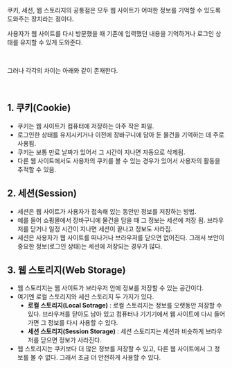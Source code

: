 <p data-ke-size="size16">쿠키, 세션, 웹 스토리지의 공통점은 모두 웹 사이트가 어떠한 정보를 기억할 수 있도록 도와주는 장치라는 점이다.</p>
<p data-ke-size="size16">사용자가 웹 사이트를 다시 방문했을 때 기존에 입력했던 내용을 기억하거나 로그인 상태를 유지할 수 있게 도와준다.</p>
<p data-ke-size="size16">&nbsp;</p>
<p data-ke-size="size16">그러나 각각의 차이는 아래와 같이 존재한다.</p>
<p data-ke-size="size16">&nbsp;</p>
<h2 data-ke-size="size26">1. 쿠키(Cookie)</h2>
<ul style="list-style-type: disc;" data-ke-list-type="disc">
<li>쿠키는 웹 사이트가 컴퓨터에 저장하는 아주 작은 파일.</li>
<li>로그인한 상태를 유지시키거나 이전에 장바구니에 담아 둔 물건을 기억하는 데 주로 사용됨.</li>
<li>쿠키는 보통 만료 날짜가 있어서 그 시간이 지나면 자동으로 삭제됨.</li>
<li>다른 웹 사이트에서도 사용자의 쿠키를 볼 수 있는 경우가 있어서 사용자의 활동을 추적할 수 있음.</li>
</ul>
<h2 data-ke-size="size26">2. 세션(Session)</h2>
<ul style="list-style-type: disc;" data-ke-list-type="disc">
<li>세션은 웹 사이트가 사용자가 접속해 있는 동안만 정보를 저장하는 방법.</li>
<li>예를 들어 쇼핑몰에서 장바구니에 물건을 담을 때 그 정보는 세션에 저장 됨. 브라우저를 닫거나 일정 시간이 지나면 세션이 끝나고 정보도 사라짐.</li>
<li>세션은 사용자가 웹 사이트를 떠나거나 브라우저를 닫으면 없어진다. 그래서 보안이 중요한 정보(로그인 상태)는 세션에 저장되는 경우가 많다.</li>
</ul>
<h2 data-ke-size="size26">3. 웹 스토리지(Web Storage)</h2>
<ul style="list-style-type: disc;" data-ke-list-type="disc">
<li>웹 스토리지는 웹 사이트가 브라우저 안에 정보를 저장할 수 있는 공간이다.</li>
<li>여기엔 로컬 스토리지와 세션 스토리지 두 가지가 있다.
<ul style="list-style-type: disc;" data-ke-list-type="disc">
<li><b>로컬 스토리지(Local Sotrage)</b> : 로컬 스토리지는 정보를 오랫동안 저장할 수 있다. 브라우저를 닫아도 남아 있고 컴퓨터나 기기기에서 웹 사이트에 다시 들어가면 그 정보를 다시 사용할 수 있다.</li>
<li><b>세션 스토리지(Session Storage)</b> : 세션 스토리지는 세션과 비슷하게 브라우저를 닫으면 정보가 사라진다.</li>
</ul>
</li>
<li>웹 스토리지는 쿠키보다 더 많은 정보를 저장할 수 있고, 다른 웹 사이트에서 그 정보를 볼 수 없다. 그래서 조금 더 안전하게 사용할 수 있다.</li>
</ul>
